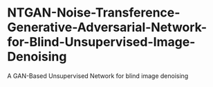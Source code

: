 # NTGAN-Noise-Transference-Generative-Adversarial-Network-for-Blind-Unsupervised-Image-Denoising
A GAN-Based Unsupervised Network for blind image denoising
